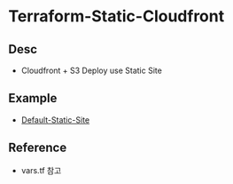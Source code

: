 # Terraform-Static-Cloudfront

## Desc

- Cloudfront + S3 Deploy use Static Site

## Example

- <a href="https://github.com/zkfmapf123/terraform-static-cloudfront/blob/master/example/default-static-site/main.tf"> Default-Static-Site</a>

## Reference

- vars.tf 참고
